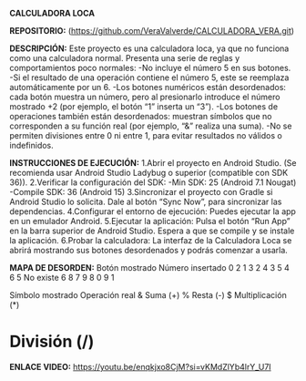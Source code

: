 **CALCULADORA LOCA**


**REPOSITORIO:** (https://github.com/VeraValverde/CALCULADORA_VERA.git)

**DESCRIPCIÓN:**
Este proyecto es una calculadora loca, ya que no funciona como una calculadora normal.
Presenta una serie de reglas y comportamientos poco normales:
-No incluye el número 5 en sus botones.
-Si el resultado de una operación contiene el número 5, este se reemplaza automáticamente por un 6.
-Los botones numéricos están desordenados: cada botón muestra un número, pero al presionarlo introduce el número mostrado +2
(por ejemplo, el botón “1” inserta un “3”).
-Los botones de operaciones también están desordenados: muestran símbolos que no corresponden a su función real (por ejemplo, “&” realiza una suma).
-No se permiten divisiones entre 0 ni entre 1, para evitar resultados no válidos o indefinidos.

**INSTRUCCIONES DE EJECUCIÓN:**
1.Abrir el proyecto en Android Studio.
(Se recomienda usar Android Studio Ladybug o superior (compatible con SDK 36)).
2.Verificar la configuración del SDK:
-Min SDK: 25 (Android 7.1 Nougat)
-Compile SDK: 36 (Android 15)
3.Sincronizar el proyecto con Gradle si Android Studio lo solicita.
Dale al botón “Sync Now”, para sincronizar las dependencias.
4.Configurar el entorno de ejecución:
Puedes ejecutar la app en un emulador Android.
5.Ejecutar la aplicación:
Pulsa el botón “Run App” en la barra superior de Android Studio.
Espera a que se compile y se instale la aplicación.
6.Probar la calculadora:
La interfaz de la Calculadora Loca se abrirá mostrando sus botones desordenados y podrás comenzar a usarla.

**MAPA DE DESORDEN:**
Botón mostrado	   Número insertado
0	                 2
1	                 3
2	                 4
3	                 5
4	                 6
5                   No existe
6	                 8
7	                 9
8	                 0
9	                 1

Símbolo mostrado	Operación real
&	            Suma (+)
%	            Resta (-)
$	            Multiplicación (*)
#	            División (/)



**ENLACE VIDEO:** https://youtu.be/enqkjxo8CjM?si=vKMdZlYb4lrY_U7I


